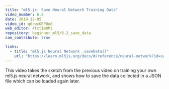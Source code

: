 ```yaml
---
title: "ml5.js: Save Neural Network Training Data"
video_number: 6.2
date: 2019-12-05
video_id: q6cwxORPDo8
web_editor: 4fxtImOMz
repository: beginner_ml5/6.2_save_data
can_contribute: true

links:
  - title: "ml5.js Neural Network .saveData()"
    url: "https://learn.ml5js.org/docs/#/reference/neural-network?id=savedata"
---
```

This video takes the sketch from the previous video on training your own ml5.js neural network, and shows how to save the data collected in a JSON file which can be loaded again later. 
